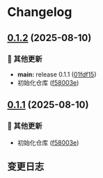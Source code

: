 # Changelog

## [0.1.2](https://github.com/wuliya336/pic-image-api/compare/v0.1.1...v0.1.2) (2025-08-10)


### 🔧 其他更新

* **main:** release 0.1.1 ([01fdf15](https://github.com/wuliya336/pic-image-api/commit/01fdf1512d9995c523781929ecd62f2794c71b8c))
* 初始化仓库 ([f58003e](https://github.com/wuliya336/pic-image-api/commit/f58003e0ba9a125c09cf110b0dd66dedcd671ca6))

## [0.1.1](https://github.com/wuliya336/pic-image-api/compare/v0.1.0...v0.1.1) (2025-08-10)


### 🔧 其他更新

* 初始化仓库 ([f58003e](https://github.com/wuliya336/pic-image-api/commit/f58003e0ba9a125c09cf110b0dd66dedcd671ca6))

## 变更日志
